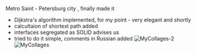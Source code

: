 Metro Saint - Petersburg city , finally made it 

- Dijkstra's algorithm implemented, for my point - very elegant and shortly 
- calcultaion of shortest path added 
- interfaces segregated as SOLID advises us 
- tried to do it simple, comments in Russian added 
![MyCollages-2](https://user-images.githubusercontent.com/88098218/149635591-a2fd2aaf-a326-44e7-8669-c0569f95a882.jpg)
![MyCollages](https://user-images.githubusercontent.com/88098218/149635595-cd664a5d-4196-4720-8643-3608538d23a9.jpg)
